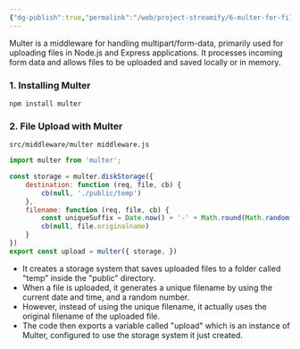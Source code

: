 ```yaml
---
{"dg-publish":true,"permalink":"/web/project-streamify/6-multer-for-file-upload/","created":"2024-11-17T21:40:21.634+05:30"}
---
```



Multer is a middleware for handling multipart/form-data, primarily used for uploading files in Node.js and Express applications. 
It processes incoming form data and allows files to be uploaded and saved locally or in memory.

### 1.  Installing Multer

```shell
npm install multer
```

### 2. File Upload with Multer

`src/middleware/multer middleware.js`
```js
import multer from 'multer';

const storage = multer.diskStorage({
    destination: function (req, file, cb) {
        cb(null, './public/temp')
    },
    filename: function (req, file, cb) {
        const uniqueSuffix = Date.now() + '-' + Math.round(Math.random() * 1E9)
        cb(null, file.originalname)
    }
})
export const upload = multer({ storage, })
```

- It creates a storage system that saves uploaded files to a folder called "temp" inside the "public" directory.
- When a file is uploaded, it generates a unique filename by using the current date and time, and a random number.
- However, instead of using the unique filename, it actually uses the original filename of the uploaded file.
- The code then exports a variable called "upload" which is an instance of Multer, configured to use the storage system it just created.